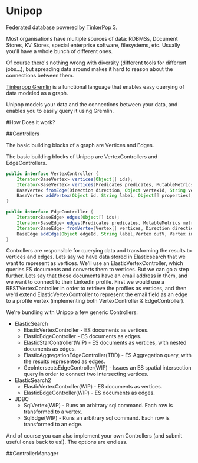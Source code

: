 # Unipop

Federated database powered by [TinkerPop 3](http://tinkerpop.incubator.apache.org/).

Most organisations have multiple sources of data: RDBMSs, Document Stores, KV Stores, special enterprise software, filesystems, etc. Usually you'll have a whole bunch of different ones. 

Of course there's nothing wrong with diversity (different tools for different jobs...), but spreading data around makes it hard to reason about the connections between them.

[Tinkerpop Gremlin](http://tinkerpop.incubator.apache.org/docs/3.0.1-incubating/) is a functional language that enables easy querying of data modeled as a graph.
 
Unipop models your data and the connections between your data, and enables you to easily query it using Gremlin.


#How Does it work?

##Controllers

The basic building blocks of a graph are Vertices and Edges.

The basic building blocks of Unipop are VertexControllers and EdgeControllers.

```java
public interface VertexController {
    Iterator<BaseVertex> vertices(Object[] ids);
    Iterator<BaseVertex> vertices(Predicates predicates, MutableMetrics metrics);
    BaseVertex fromEdge(Direction direction, Object vertexId, String vertexLabel);
    BaseVertex addVertex(Object id, String label, Object[] properties);
}

public interface EdgeController {
    Iterator<BaseEdge> edges(Object[] ids);
    Iterator<BaseEdge> edges(Predicates predicates, MutableMetrics metrics);
    Iterator<BaseEdge> fromVertex(Vertex[] vertices, Direction direction, String[] edgeLabels, Predicates predicates, MutableMetrics metrics);
    BaseEdge addEdge(Object edgeId, String label,Vertex outV, Vertex inV, Object[] properties);
}
```

Controllers are responsible for querying data and transforming the results to vertices and edges.
Lets say we have data stored in Elasticsearch that we want to represent as vertices. We'll use an ElasticVertexController, which queries ES documents and converts them to vertices.
But we can go a step further. Lets say that those documents have an email address in them, and we want to connect to their LinkedIn profile. First we would use a RESTVertexController in order to retrieve the profiles as vertices, and then we'd extend ElasticVertexController to represent the email field as an edge to a profile vertex (implementing both VertexController & EdgeController).

We're bundling with Unipop a few generic Controllers:

- ElasticSearch
  - ElasticVertexController - ES documents as vertices.
  - ElasticEdgeController - ES documents as edges.
  - ElasticStarController(WIP) - ES documents as vertices, with nested documents as edges.
  - ElasticAggregationEdgeController(TBD) - ES Aggregation query, with the results represented as edges.
  - GeoIntersectsEdgeController(WIP) - Issues an ES spatial intersection query in order to connect two intersecting vertices. 
- ElasticSearch2
  - ElasticVertexController(WIP) - ES documents as vertices.
  - ElasticEdgeController(WIP) - ES documents as edges.
- JDBC
  - SqlVertex(WIP) - Runs an arbitrary sql command. Each row is transformed to a vertex.
  - SqlEdge(WIP) - Runs an arbitrary sql command. Each row is transformed to an edge.

And of course you can also implement your own Controllers (and submit useful ones back to us!). The options are endless. 

##ControllerManager






